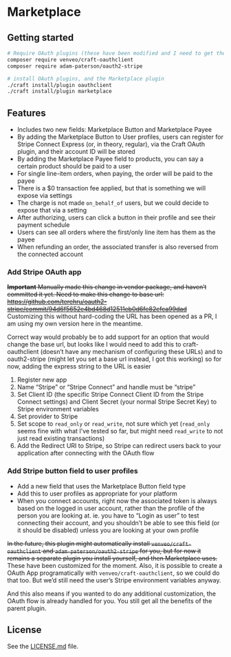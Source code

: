 # Marketplace

## Getting started

```sh
# Require OAuth plugins (these have been modified and I need to get the changes merged)
composer require venveo/craft-oauthclient
composer require adam-paterson/oauth2-stripe

# install OAuth plugins, and the Marketplace plugin
./craft install/plugin oauthclient
./craft install/plugin marketplace
```

## Features

- Includes two new fields: Marketplace Button and Marketplace Payee
- By adding the Marketplace Button to User profiles, users can register for Stripe Connect Express (or, in theory, regular), via the Craft OAuth plugin, and their account ID will be stored
- By adding the Marketplace Payee field to products, you can say a certain product should be paid to a user
- For single line-item orders, when paying, the order will be paid to the payee
- There is a \$0 transaction fee applied, but that is something we will expose via settings
- The charge is not made `on_behalf_of` users, but we could decide to expose that via a setting
- After authorizing, users can click a button in their profile and see their payment schedule
- Users can see all orders where the first/only line item has them as the payee
- When refunding an order, the associated transfer is also reversed from the connected account

### Add Stripe OAuth app

~~**Important** Manually made this change in vendor package, and haven’t committed it yet. Need to make this change to base url: https://github.com/terehru/oauth2-stripe/commit/94d6f5652e4bd468d12511eb0d6fe82cfea99dad~~ Customizing this without hard-coding the URL has been opened as a PR, I am using my own version here in the meantime.

Correct way would probably be to add support for an option that would change the base url, but looks like I would need to add this to craft-oauthclient (doesn’t have any mechanism of configuring these URLs) and to oauth2-stripe (might let you set a base url instead, I got this working) so for now, adding the express string to the URL is easier

1. Register new app
2. Name “Stripe” or “Stripe Connect” and handle must be “stripe”
3. Set Client ID (the specific Stripe Connect Client ID from the Stripe Connect settings) and Client Secret (your normal Stripe Secret Key) to Stripe environment variables
4. Set provider to Stripe
5. Set scope to `read_only` or `read_write`, not sure which yet (`read_only` seems fine with what I’ve tested so far, but might need `read_write` to not just read existing transactions)
6. Add the Redirect URI to Stripe, so Stripe can redirect users back to your application after connecting with the OAuth flow

### Add Stripe button field to user profiles

- Add a new field that uses the Marketplace Button field type
- Add this to user profiles as appropriate for your platform
- When you connect accounts, right now the associated token is always based on the logged in user account, rather than the profile of the person you are looking at. ie. you have to “Login as user” to test connecting their account, and you shouldn’t be able to see this field (or it should be disabled) unless you are looking at your own profile

~~In the future, this plugin might automatically install `venveo/craft-oauthclient` and `adam-paterson/oauth2-stripe` for you, but for now it remains a separate plugin you install yourself, and then Marketplace uses.~~ These have been customized for the moment. Also, it is possible to create a OAuth App programatically with `venveo/craft-oauthclient`, so we could do that too. But we’d still need the user’s Stripe environment variables anyway.

And this also means if you wanted to do any additional customization, the OAuth flow is already handled for you. You still get all the benefits of the parent plugin.

## License

See the [LICENSE.md](./LICENSE.md) file.
